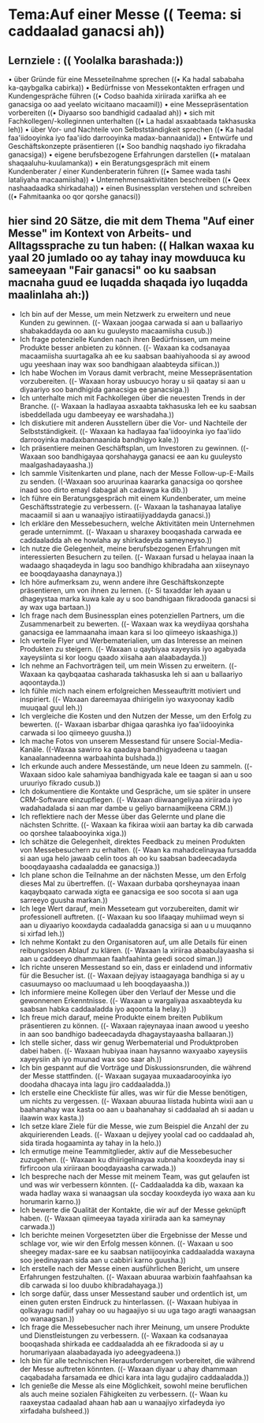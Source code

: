 # Tema:Auf einer Messe (( Teema: si caddaalad ganacsi ah))
## Lernziele : (( Yoolalka barashada:))
• über Gründe für eine Messeteilnahme sprechen ((• Ka hadal sababaha ka-qaybgalka cabirka))
• Bedürfnisse von Messekontakten erfragen und Kundengespräche führen ((• Codso baahida xiriirada xariifka ah ee ganacsiga oo aad yeelato wicitaano macaamil))
• eine Messepräsentation vorbereiten ((• Diyaarso soo bandhigid cadaalad ah))
• sich mit Fachkollegen/-kolleginnen unterhalten ((• La hadal asxaabtaada takhasuska leh))
• über Vor- und Nachteile von Selbstständigkeit sprechen ((• Ka hadal faa'iidooyinka iyo faa'iido darrooyinka madax-bannaanida))
• Entwürfe und Geschäftskonzepte präsentieren ((• Soo bandhig naqshado iyo fikradaha ganacsiga))
• eigene berufsbezogene Erfahrungen darstellen ((• matalaan shaqaaluhu-kuulamanka))
• ein Beratungsgespräch mit einem Kundenberater / einer Kundenberaterin führen ((• Samee wada tashi lataliyaha macaamiisha))
• Unternehmensaktivitäten beschreiben ((• Qeex nashaadaadka shirkadaha))
• einen Businessplan verstehen und schreiben ((• Fahmitaanka oo qor qorshe ganacsi))
## hier sind 20 Sätze, die mit dem Thema "Auf einer Messe" im Kontext von Arbeits- und Alltagssprache zu tun haben: (( Halkan waxaa ku yaal 20 jumlado oo ay tahay inay mowduuca ku sameeyaan "Fair ganacsi" oo ku saabsan macnaha guud ee luqadda shaqada iyo luqadda maalinlaha ah:))
- Ich bin auf der Messe, um mein Netzwerk zu erweitern und neue Kunden zu gewinnen. ((- Waxaan joogaa carwada si aan u ballaariyo shabakaddayda oo aan ku guuleysto macaamiisha cusub.))
- Ich frage potenzielle Kunden nach ihren Bedürfnissen, um meine Produkte besser anbieten zu können. ((- Waxaan ka codsanayaa macaamiisha suurtagalka ah ee ku saabsan baahiyahooda si ay awood ugu yeeshaan inay wax soo bandhigaan alaabteyda sifiican.))
- Ich habe Wochen im Voraus damit verbracht, meine Messepräsentation vorzubereiten. ((- Waxaan horay usbuucyo horay u sii qaatay si aan u diyaariyo soo bandhigida ganacsiga ee ganacsiga.))
- Ich unterhalte mich mit Fachkollegen über die neuesten Trends in der Branche. ((- Waxaan la hadlayaa asxaabta takhasuska leh ee ku saabsan isbeddellada ugu dambeeyay ee warshadaha.))
- Ich diskutiere mit anderen Ausstellern über die Vor- und Nachteile der Selbstständigkeit. ((- Waxaan ka hadlayaa faa'iidooyinka iyo faa'iido darrooyinka madaxbannaanida bandhigyo kale.))
- Ich präsentiere meinen Geschäftsplan, um Investoren zu gewinnen. ((- Waxaan soo bandhigayaa qorshahayga ganacsi ee aan ku guuleysto maalgashadayaasha.))
- Ich sammle Visitenkarten und plane, nach der Messe Follow-up-E-Mails zu senden. ((-Waxaan soo aruurinaa kaararka ganacsiga oo qorshee inaad soo dirto emayl dabagal ah cadawga ka dib.))
- Ich führe ein Beratungsgespräch mit einem Kundenberater, um meine Geschäftsstrategie zu verbessern. ((- Waxaan la tashanayaa lataliye macaamiil si aan u wanaajiyo istiraatiijiyaddayda ganacsi.))
- Ich erkläre den Messebesuchern, welche Aktivitäten mein Unternehmen gerade unternimmt. ((- Waxaan u sharaxey booqashada carwada ee caddaaladda ah ee howlaha ay shirkadeyda sameyneyso.))
- Ich nutze die Gelegenheit, meine berufsbezogenen Erfahrungen mit interessierten Besuchern zu teilen. ((- Waxaan fursad u helayaa inaan la wadaago shaqadeyda in lagu soo bandhigo khibradaha aan xiiseynayo ee booqdayaasha danaynaya.))
- Ich höre aufmerksam zu, wenn andere ihre Geschäftskonzepte präsentieren, um von ihnen zu lernen. ((- Si taxaddar leh ayaan u dhageystaa marka kuwa kale ay u soo bandhigaan fikradooda ganacsi si ay wax uga bartaan.))
- Ich frage nach dem Businessplan eines potenziellen Partners, um die Zusammenarbeit zu bewerten. ((- Waxaan wax ka weydiiyaa qorshaha ganacsiga ee lammaanaha imaan kara si loo qiimeeyo iskaashiga.))
- Ich verteile Flyer und Werbematerialien, um das Interesse an meinen Produkten zu steigern. ((- Waxaan u qaybiyaa xayeysiis iyo agabyada xayeysiinta si kor loogu qaado xiisaha aan alaabadayda.))
- Ich nehme an Fachvorträgen teil, um mein Wissen zu erweitern. ((- Waxaan ka qaybqaataa casharada takhasuska leh si aan u ballaariyo aqoontayda.))
- Ich fühle mich nach einem erfolgreichen Messeauftritt motiviert und inspiriert. ((- Waxaan dareemayaa dhiirigelin iyo waxyoonay kadib muuqaal guul leh.))
- Ich vergleiche die Kosten und den Nutzen der Messe, um den Erfolg zu bewerten. ((- Waxaan isbarbar dhigaa qarashka iyo faa'iidooyinka carwada si loo qiimeeyo guusha.))
- Ich mache Fotos von unserem Messestand für unsere Social-Media-Kanäle. ((-Waxaa sawirro ka qaadaya bandhigyadeena u taagan kanaalannadeenna warbaahinta bulshada.))
- Ich erkunde auch andere Messestände, um neue Ideen zu sammeln. ((- Waxaan sidoo kale sahamiyaa bandhigyada kale ee taagan si aan u soo uruuriyo fikrado cusub.))
- Ich dokumentiere die Kontakte und Gespräche, um sie später in unsere CRM-Software einzupflegen. ((- Waxaan diiwaangeliyaa xiriirada iyo wadahadalada si aan mar dambe u geliyo barnaamijkeena CRM.))
- Ich reflektiere nach der Messe über das Gelernte und plane die nächsten Schritte. ((- Waxaan ka fikiraa wixii aan bartay ka dib carwada oo qorshee talaabooyinka xiga.))
- Ich schätze die Gelegenheit, direktes Feedback zu meinen Produkten von Messebesuchern zu erhalten. ((- Waan ka mahadcelinayaa fursadda si aan uga helo jawaab celin toos ah oo ku saabsan badeecadayda booqdayaasha cadaaladda ee ganacsiga.))
- Ich plane schon die Teilnahme an der nächsten Messe, um den Erfolg dieses Mal zu übertreffen. ((- Waxaan durbaba qorsheynayaa inaan kaqaybqaato carwada xigta ee ganacsiga ee soo socota si aan uga sarreeyo guusha markan.))
- Ich lege Wert darauf, mein Messeteam gut vorzubereiten, damit wir professionell auftreten. ((- Waxaan ku soo lifaaqay muhiimad weyn si aan u diyaariyo kooxdayda cadaaladda ganacsiga si aan u u muuqanno si xirfad leh.))
- Ich nehme Kontakt zu den Organisatoren auf, um alle Details für einen reibungslosen Ablauf zu klären. ((- Waxaan la xiriiraa abaabulayaasha si aan u caddeeyo dhammaan faahfaahinta geedi socod siman.))
- Ich richte unseren Messestand so ein, dass er einladend und informativ für die Besucher ist. ((- Waxaan dejiyay istaagayaga bandhiga si ay u casuumayso oo macluumaad u leh booqdayaasha.))
- Ich informiere meine Kollegen über den Verlauf der Messe und die gewonnenen Erkenntnisse. ((- Waxaan u wargaliyaa asxaabteyda ku saabsan habka caddaaladda iyo aqoonta la helay.))
- Ich freue mich darauf, meine Produkte einem breiten Publikum präsentieren zu können. ((- Waxaan rajeynayaa inaan awood u yeesho in aan soo bandhigo badeecadayda dhagaystayaasha ballaaran.))
- Ich stelle sicher, dass wir genug Werbematerial und Produktproben dabei haben. ((- Waxaan hubiyaa inaan haysanno waxyaabo xayeysiis xayeysiin ah iyo muunad wax soo saar ah.))
- Ich bin gespannt auf die Vorträge und Diskussionsrunden, die während der Messe stattfinden. ((- Waxaan sugayaa muxaadarooyinka iyo doodaha dhacaya inta lagu jiro caddaaladda.))
- Ich erstelle eine Checkliste für alles, was wir für die Messe benötigen, um nichts zu vergessen. ((- Waxaan abuuraa liistada hubinta wixii aan u baahanahay wax kasta oo aan u baahanahay si caddaalad ah si aadan u ilaawin wax kasta.))
- Ich setze klare Ziele für die Messe, wie zum Beispiel die Anzahl der zu akquirierenden Leads. ((- Waxaan u dejiyey yoolal cad oo caddaalad ah, sida tirada hogaaminta ay tahay in la helo.))
- Ich ermutige meine Teammitglieder, aktiv auf die Messebesucher zuzugehen. ((- Waxaan ku dhiirigelinayaa xubnaha kooxdeyda inay si firfircoon ula xiriiraan booqdayaasha carwada.))
- Ich bespreche nach der Messe mit meinem Team, was gut gelaufen ist und was wir verbessern könnten. ((- Caddaaladda ka dib, waxaan ka wada hadlay waxa si wanaagsan ula socday kooxdeyda iyo waxa aan ku horumarin karno.))
- Ich bewerte die Qualität der Kontakte, die wir auf der Messe geknüpft haben. ((- Waxaan qiimeeyaa tayada xiriirada aan ka sameynay carwada.))
- Ich berichte meinen Vorgesetzten über die Ergebnisse der Messe und schlage vor, wie wir den Erfolg messen können. ((- Waxaan u soo sheegey madax-sare ee ku saabsan natiijooyinka caddaaladda waxayna soo jeedinayaan sida aan u cabbiri karno guusha.))
- Ich erstelle nach der Messe einen ausführlichen Bericht, um unsere Erfahrungen festzuhalten. ((- Waxaan abuuraa warbixin faahfaahsan ka dib carwada si loo duubo khibradahayaga.))
- Ich sorge dafür, dass unser Messestand sauber und ordentlich ist, um einen guten ersten Eindruck zu hinterlassen. ((- Waxaan hubiyaa in qolkayagu nadiif yahay oo uu hagaajiyo si uu uga tago aragti wanaagsan oo wanaagsan.))
- Ich frage die Messebesucher nach ihrer Meinung, um unsere Produkte und Dienstleistungen zu verbessern. ((- Waxaan ka codsanayaa booqashada shirkada ee caddaaladda ah ee fikradooda si ay u horumariyaan alaabadayada iyo adeegyadeena.))
- Ich bin für alle technischen Herausforderungen vorbereitet, die während der Messe auftreten könnten. ((- Waxaan diyaar u ahay dhammaan caqabadaha farsamada ee dhici kara inta lagu gudajiro caddaaladda.))
- Ich genieße die Messe als eine Möglichkeit, sowohl meine beruflichen als auch meine sozialen Fähigkeiten zu verbessern. ((- Waan ku raaxeystaa cadaalad ahaan hab aan u wanaajiyo xirfadeyda iyo xirfadaha bulsheed.))
